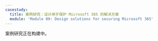 ```yaml
---
casestudy:
  title: 案例研究：设计用于保护 Microsoft 365 的解决方案
  module: 'Module 09: Design solutions for securing Microsoft 365'
---
```


案例研究正在构建中。